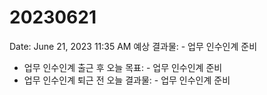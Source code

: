 # 20230621

Date: June 21, 2023 11:35 AM
예상 결과물: - 업무 인수인계 준비
- 업무 인수인계
출근 후 오늘 목표: - 업무 인수인계 준비
- 업무 인수인계
퇴근 전 오늘 결과물: - 업무 인수인계 준비
